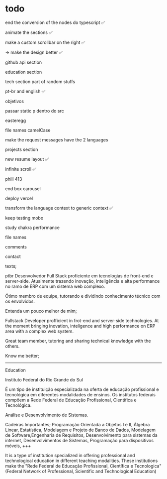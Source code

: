 # todo
 
<p> end the conversion of the nodes do typescript ✅ </p>
<p> animate the sections ✅ </p>
<p> make a custom scrollbar on the right ✅ </p>
<p> -> make the design better ✅ </p>
<p> github api section </p>
<p> education section </p>
<p> tech section part of random stuffs </p>
<p> pt-br and english ✅ </p>
<p> objetivos </p>
<p> passar static p dentro do src </p>
<p> easteregg </p>
<p> file names camelCase </p>
<p> make the request messages have the 2 languages </p>
<p> projects section </p>
<p> new resume layout ✅ </p> 
<p> infinite scroll ✅ </p>
<p> phill 413 </p>
<p> end box carousel </p>
<p> deploy vercel </p>
<p> transform the language context to generic context ✅ </p>
<p> keep testing mobo </p>
<p> study chakra performance </p>
<p> file names </p>
<p> comments </p>
<p> contact </p>

texts;

ptbr
Desenvolvedor Full Stack proficiente em tecnologias de front-end e server-side.
Atualmente trazendo inovação, inteligência e alta performance no ramo de ERP com um sistema web complexo. 

Ótimo membro de equipe, tutorando e dividindo conhecimento técnico com os envolvidos.

Entenda um pouco melhor de mim;

Fullstack Developer profficient in frot-end and server-side technologies.
At the moment bringing inovation, inteligence and high performance on ERP area with a complex web system.

Great team member, tutoring and sharing technical knowledge with the others.

Know me better;


----

Education

Instituto Federal do Rio Grande do Sul

É um tipo de instituição especializada na oferta de educação profissional e tecnológica em diferentes modalidades de ensinos.
Os institutos federais compõem a Rede Federal de Educação Profissional, Científica e Tecnológica.

Análise e Desenvolvimento de Sistemas.

Cadeiras Importantes;
Programação Orientada a Objetos I e II, Álgebra Linear, Estatística, Modelagem e Projeto de Banco de Dados, Modelagem de Software,Engenharia de Requisitos, Desenvolvimento para sistemas da internet, Desenvolvimentos de Sistemas, Programação para dispositivos móveis, +++

It is a type of institution specialized in offering professional and technological education in different teaching modalities.
These institutions make the "Rede Federal de Educação Profissional, Científica e Tecnologica" (Federal Network of Professional, Scientific and Technological Education)
